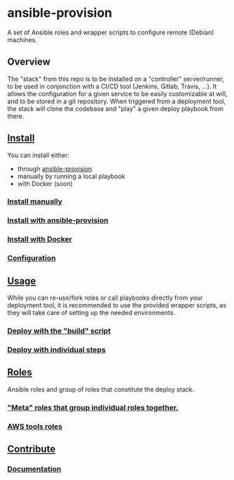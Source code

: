 # ansible-provision
A set of Ansible roles and wrapper scripts to configure remote (Debian) machines.
## Overview
The "stack" from this repo is to be installed on a "controller" server/runner, to be used in conjonction with a CI/CD tool (Jenkins, Gitlab, Travis, ...).
It allows the configuration for a given service to be easily customizable at will, and to be stored in a git repository.
When triggered from a deployment tool, the stack will clone the codebase and "play" a given deploy playbook from there.

<!--TOC-->
## [Install](install/README.md)
You can install either:
- through [ansible-provision](https://github.com/codeenigma/ansible-provision)
- manually by running a local playbook
- with Docker (soon)

### [Install manually](install/README.md#install-manually)
### [Install with ansible-provision](install/README.md#install-with-ansible-provision)
### [Install with Docker](install/README.md#install-with-docker)
### [Configuration](install/README.md#configuration)
## [Usage](scripts/README.md)
While you can re-use/fork roles or call playbooks directly from your deployment tool, it is recommended to use the provided wrapper scripts, as they will take care of setting up the needed environments.
### [Deploy with the "build" script](scripts/README.md#deploy-with-the-build-script)
### [Deploy with individual steps](scripts/README.md#deploy-with-individual-steps)
## [Roles](roles/README.md)
Ansible roles and group of roles that constitute the deploy stack.
### ["Meta" roles that group individual roles together.](roles/_meta/README.md)
### [AWS tools roles](roles/aws/README.md)
## [Contribute](contribute/README.md)

### [Documentation](contribute/README.md#documentation)
<!--ENDTOC-->
